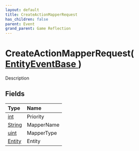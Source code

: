 ```yaml
---
layout: default
title: CreateActionMapperRequest
has_children: false
parent: Event
grand_parent: Game Reflection
---
```

# CreateActionMapperRequest( [ EntityEventBase ](/docs/game-reflection/events/entity_event_base) )
Description 

## Fields

| Type | Name |
|:-------------|:--------------|
| [int](/docs/game-reflection/enums/int) | Priority |
| [String](/docs/game-reflection/components/string) | MapperName |
| [uint](/docs/game-reflection/components/uint) | MapperType |
| [Entity](/docs/game-reflection/classes/entity) | Entity |

